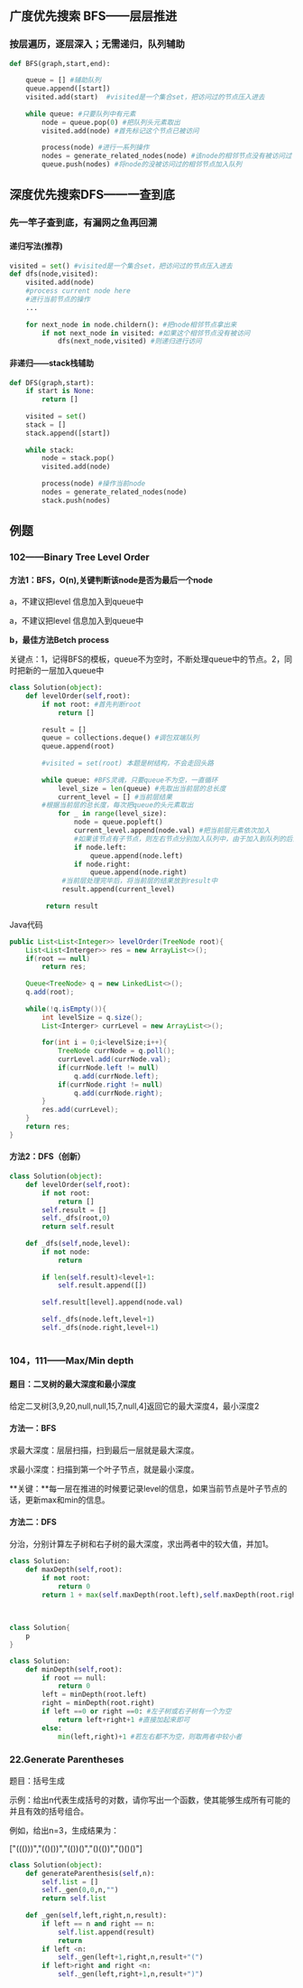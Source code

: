## 广度优先搜索 BFS——层层推进

### 按层遍历，逐层深入；无需递归，队列辅助

```python
def BFS(graph,start,end):
    
    queue = [] #辅助队列
    queue.append([start])
    visited.add(start)  #visited是一个集合set，把访问过的节点压入进去
    
    while queue: #只要队列中有元素
        node = queue.pop(0) #把队列头元素取出
        visited.add(node) #首先标记这个节点已被访问
        
        process(node) #进行一系列操作
        nodes = generate_related_nodes(node) #该node的相邻节点没有被访问过
        queue.push(nodes) #将node的没被访问过的相邻节点加入队列       
```



## 深度优先搜索DFS——一查到底

### 先一竿子查到底，有漏网之鱼再回溯

#### 递归写法(推荐)

```python
visited = set() #visited是一个集合set，把访问过的节点压入进去
def dfs(node,visited):
    visited.add(node) 
    #process current node here 
    #进行当前节点的操作
    ...
    
    for next_node in node.childern(): #把node相邻节点拿出来
        if not next_node in visited: #如果这个相邻节点没有被访问
            dfs(next_node,visited) #则递归进行访问
```

#### 非递归——stack栈辅助

```python
def DFS(graph,start):
    if start is None:
        return []
    
    visited = set()
    stack = []
    stack.append([start])
    
    while stack:
        node = stack.pop()
        visited.add(node)
        
        process(node) #操作当前node
        nodes = generate_related_nodes(node)
        stack.push(nodes)
```

## 例题

### 102——Binary Tree Level Order



#### 方法1：BFS，O(n),关键判断该node是否为最后一个node

a，不建议把level 信息加入到queue中

a，不建议把level 信息加入到queue中

**b，最佳方法Betch process**

关键点：1，记得BFS的模板，queue不为空时，不断处理queue中的节点。2，同时把新的一层加入queue中

```python
class Solution(object):
    def levelOrder(self,root):
        if not root: #首先判断root
            return []
        
        result = []
        queue = collections.deque() #调包双端队列
        queue.append(root)
        
        #visited = set(root) 本题是树结构，不会走回头路
        
        while queue: #BFS灵魂，只要queue不为空，一直循环
            level_size = len(queue) #先取出当前层的总长度
            current_level = [] #当前层结果
        #根据当前层的总长度，每次把queue的头元素取出    
            for _ in range(level_size):
                node = queue.popleft()
                current_level.append(node.val) #把当前层元素依次加入
                #如果该节点有子节点，则左右节点分别加入队列中，由于加入到队列的后面，因此在当前循环中不会被操作
                if node.left:
                    queue.append(node.left)
                if node.right:
                    queue.append(node.right)
             #当前层处理完毕后，将当前层的结果放到result中   
             result.append(current_level)
          
         return result
```



Java代码

```java
public List<List<Integer>> levelOrder(TreeNode root){
    List<List<Interger>> res = new ArrayList<>();
    if(root == null)
        return res;
    
    Queue<TreeNode> q = new LinkedList<>();
    q.add(root);
    
    while(!q.isEmpty()){
        int levelSize = q.size();
        List<Interger> currLevel = new ArrayList<>();
        
        for(int i = 0;i<levelSize;i++){
            TreeNode currNode = q.poll();
            currLevel.add(currNode.val);
            if(currNode.left != null)
                q.add(currNode.left);
            if(currNode.right != null)
                q.add(currNode.right);
        }
        res.add(currLevel);
    }
    return res;
}
```



#### 方法2：DFS（创新）



```python
class Solution(object):
    def levelOrder(self,root):
        if not root:
            return []
        self.result = []
        self._dfs(root,0)
        return self.result
    
    def _dfs(self,node,level):
        if not node:
            return
        
        if len(self.result)<level+1:
            self.result.append([])
            
        self.result[level].append(node.val)
        
        self._dfs(node.left,level+1)
        self._dfs(node.right,level+1)
        
```



### 104，111——Max/Min depth

#### 题目：二叉树的最大深度和最小深度

给定二叉树[3,9,20,null,null,15,7,null,4]返回它的最大深度4，最小深度2

#### 方法一：BFS

求最大深度：层层扫描，扫到最后一层就是最大深度。

求最小深度：扫描到第一个叶子节点，就是最小深度。

**关键：**每一层在推进的时候要记录level的信息，如果当前节点是叶子节点的话，更新max和min的信息。 

#### 方法二：DFS

分治，分别计算左子树和右子树的最大深度，求出两者中的较大值，并加1。

```python
class Solution:
    def maxDepth(self,root):
        if not root:
            return 0
        return 1 + max(self.maxDepth(root.left),self.maxDepth(root.right))
    
   
```





```java
class Solution{
    p
}
```



```python
class Solution:
    def minDepth(self,root):
        if root == null:
            return 0
        left = minDepth(root.left)
        right = minDepth(root.right)
        if left ==0 or right ==0: #左子树或右子树有一个为空
            return left+right+1 #直接加起来即可
        else:
            min(left,right)+1 #若左右都不为空，则取两者中较小者
```



### 22.Generate Parentheses

题目：括号生成

示例：给出n代表生成括号的对数，请你写出一个函数，使其能够生成所有可能的并且有效的括号组合。

例如，给出n=3，生成结果为：

["((()))","(()())","(())()","()(())","()()()"]



```python
class Solution(object):
    def generateParenthesis(self,n):
        self.list = []
        self._gen(0,0,n,"")
        return self.list
    
    def _gen(self,left,right,n,result):
        if left == n and right == n:
            self.list.append(result)
            return
        if left <n:
            self._gen(left+1,right,n,result+"(")
        if left>right and right <n:
            self._gen(left,right+1,n,result+")")
            
```

